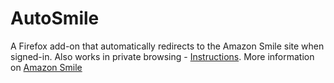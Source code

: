 # AutoSmile

A Firefox add-on that automatically redirects to the Amazon Smile site when signed-in. Also works in private browsing - <a href="https://support.mozilla.org/en-US/kb/extensions-private-browsing">Instructions</a>. More information on <a href="https://smile.amazon.com/charity/smile/about?_encoding=UTF8&%2AVersion%2A=1&%2Aentries%2A=0&ref_=smi_chpf_redirect&ref_=smi_ge2_ul_lm_uaas"> Amazon Smile </a>
